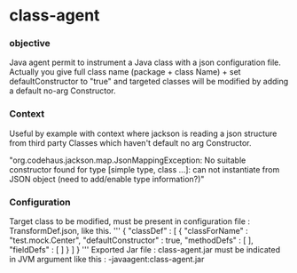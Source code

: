 class-agent
===========

### objective ###
Java agent permit to instrument a Java class with a json configuration file.
Actually you give full class name (package + class Name) + set defaultConstructor to "true" and targeted classes will be modified by adding a default no-arg Constructor.

### Context ###
Useful by example with context where jackson is reading a json structure from third party Classes which haven't default no arg Constructor.

"org.codehaus.jackson.map.JsonMappingException: No suitable constructor found for type [simple type, class ...]: can not instantiate from JSON object (need to add/enable type information?)"

### Configuration ###
Target class to be modified, must be present in configuration file : TransformDef.json, like this.
'''
{
  "classDef" : [ {
    "classForName" : "test.mock.Center",
    "defaultConstructor" : true,
    "methodDefs" : [ ],
    "fieldDefs" : [ ]
  } ]
}
'''
Exported Jar file : class-agent.jar must be indicated in JVM argument like this :
-javaagent:class-agent.jar
